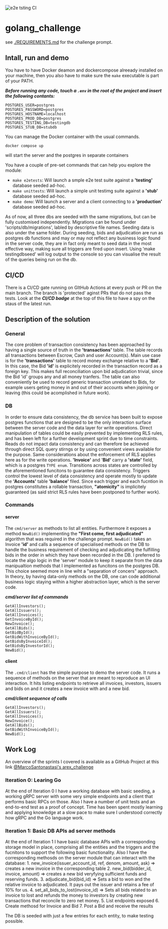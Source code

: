 ![e2e tsting CI](https://github.com/MarcoSantonastasi/arex_challenge/actions/workflows/e2etests.yml/badge.svg)

# golang_challenge
see [./REQUIREMENTS.md](./REQUIREMENTS.md) for the challenge prompt.


## Intall, run and demo 
You have to have Docker deamon and dockercompose alreeady installed on your machine, then you also have to make sure the `make` executable is part of your PATH.

***Before running any code, touch a `.env` in the root of the project and insert the following contants:***
```shell
POSTGRES_USER=postgres
POSTGRES_PASSWORD=postgres
POSTGRES_HOSTNAME=localhost
POSTGRES_PROD_DB=postgres
POSTGRES_TESTING_DB=testingdb
POSTGRES_STUB_DB=stubdb
```

You can manage the Docker container with the usual commands.
```shell
docker compose up
```
will start the server and the postgres in separate containers

You have a couple of pre-set commands that can help you explore the module:
- `make e2etests`: Will launch a smple e2e test suite against a __'testing'__ database seeded ad-hoc.
- `make unittests`: Will launch a simple unit testimg suite against a __'stub'__ database seeded ad-hoc.
- `make demo`: Will launch a server and a client connecting to a __'production'__ database seeded ad-hoc.

As of now, all three dbs are seeded with the same migrations, but can be fully customised independently.
Migrations can be found under 'scripts/db/migrations', labled by descriptive file names.
Seeding data is also under the same folder. During seeding, bids and adjudication are run as postgres db functions and may or may not reflect any business logic found in the server code, they are in fact only meant to seed data in the most effective way, making sure all triggers are fired upon insert.
Using 'make testingdbseed' will log output to the console so you can visualise the result of the queries being run on the db.


## CI/CD
There is a CI/CD gate running on GItHub Actions at every push or PR on the main branch. The branch is 'protected' aginst PRs that do not pass the tests.
Look at the ***CI/CD badge*** at the top of this file to have a spy on the staus of the latest run.


## Description of the solution

### General
The core problem of transaction consistency has been approached by having a single source of truth in the __'transactions'__ table. The table records all transactions between Escrow, Cash and user Account(s).
Main use case is for the __'transactions'__ table to record money exchange relative to a __'Bid'__. In this case, the Bid __'id'__ is explicitely recorded in the transaction record as a foreign key. This makes full reconciliation upon bid adjudication trivial, since the Bid 'id' groups any and all money tranfers. The table can also conveniently be used to record generic transaction unrelated to Bids, for example users geting money in and out of their accounts when jopining or leaving (this could be acomplished in future work).

### DB
In order to ensure data consistency, the db service has been built to expose postgres functions that are designed to be the only interaction surface between the server code and the data layer for write operations. Direct manipulation of tables could be easily prevented by implementing RLS rules, and has been left for a further development sprint due to time constraints.
Reads do not impact data consistency and can therefore be achieved through direct SQL query stirngs or by using convenient views available for the purpose. Same considerations about the enforcement of RLS applies here as for the write operations.
__'Invoice'__ and '__Bid'__ carry a __'state'__ field, which is a postgres `TYPE enum`. Transitions across states are controlled by the aforementioned funcitons to guarantee data consistency.
Triggers control the lowest level of data consistency and operate mostly to update the __'Accounts'__ table __'balance'__ filed.
Since each trigger and each fucntion in postgres constitutes a rollable transaction, __"atomicity"__ is implicitely guaranteed (as said strict RLS rules have been postponed to further work).

### Commands

#### server
The `cmd/server` as methods to list all entities. Furthermore it exposes a method `NewBid()` implementing the __"First come, first adjudicated"__ algorithm that was required in the challenge prompt. `NewBid()` takes an Invoice __'id'__ and calls a sequence of specialised methods on the DB to handle the business requirement of checking and adjudicating the fulfilling bids in the order in which they have been recorded in the DB.
I preferred to locate the algo logic in the 'server' module to keep it separate from the data manipualtion methods that I implemented as funcitons on the postgres DB. This choice seemed more in line wiht a "separation of concers" approach. In theory, by having data-only methods on the DB, one can code additional business logic staying within a higher abstraction layer, which is the server code.
    
***cmd/server list of commands***
```golang
GetAllInvestors();
GetAllIssuers();
GetAllInvoices();
GetInvoiceById();
NewInvoice();
GetAllBids();
GetBidById();
GetBidWithInvoiceById();
GetBidsByInvoiceId();
GetBidsByInvestorId();
NewBid();
```

#### client
The `.cmd/client` has the simple purpose to demo the server code. It runs a sequence of methods on the server that are meant to reproduce an UI interaction. It hits listing endpoints to retrieve all invoices, investors, issuers and bids on and it creates a new invoice with and a new bid.

***cmd/client sequence of calls***
```golang
GetAllInvestors();
GetAllIssuers();
GetAllInvoices();
NewInvoice();
GetAllBids();
GetBidWithInvoiceById();
NewBid();
```


## Work Log

An overview of the sprints I covered is available as a GitHub Project at this link [@MarcoSantonastasi's arex_challenge](https://github.com/users/MarcoSantonastasi/projects/2/views/4)

### Iteration 0: Learing Go

At the end of Iteration 0 I have a working database with basic seeding, a working gRPC server with some very simple endpoints and a client that performs basic RPCs on those. Also I have a number of unit tests and an end-to-end test as a proof of concept.
Time has been spent mostly learning and applying knowledge at a slow pace to make sure I understood correctly how gRPC and the Go language work.

### Iteration 1: Basic DB APIs ad server methods

At the end of Iteration 1 I have basic database APIs with a corresponding storage model in place, comprising all the entities and the triggers and the fucnitons to support the following basic functionality. Also I have the corresponding methosds on the server module that can interact with the database:
    1. new_invoice(issuer_account_id, ref, denom, amount, ask) => creates a new invoice in the corresponding table
    2. new_bid(bidder_id, invoice, amount) => creates a new bid veryfying sufficient funds and reserving funds.
    3. adjudicate_bid(bid_id) => Sets a bid to won and the relative invoice to adjudicated. It pays out the issuer and retains a fee of 10% for us.
    4. set_all_bids_to_lost(invoice_id) => Sets all bids related to an invoice to lost and refunds the money to investors by creating new transactions that reconcile to zero net money.
    5. List endpoints exposed
    6. Create methosd for Invoice and Bid
    7. Post a Bid and receive the results
    
The DB is seeded with just a few entries for each entity, to make testing possible.
